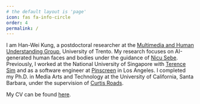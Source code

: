 ```yaml
---
# the default layout is 'page'
icon: fas fa-info-circle
order: 4
permalink: /
---
```


I am Han-Wei Kung, a postdoctoral researcher at the [Multimedia and Human Understanding Group](https://mhug.disi.unitn.it/), University of Trento. My research focuses on AI-generated human faces and bodies under the guidance of [Nicu Sebe](https://disi.unitn.it/~sebe/). Previously, I worked at the National University of Singapore with [Terence Sim](https://www.comp.nus.edu.sg/cs/people/tsim/) and as a software engineer at [Pinscreen](https://www.pinscreen.com/) in Los Angeles. I completed my Ph.D. in Media Arts and Technology at the University of California, Santa Barbara, under the supervision of [Curtis Roads](https://music.ucsb.edu/people/affiliated-faculty/curtis-roads/).

My CV can be found [here](./cv.pdf).
